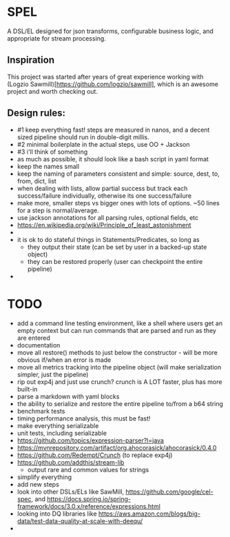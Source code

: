 # SPEL
A DSL/EL designed for json transforms, configurable business logic, and appropriate for stream processing.

## Inspiration
This project was started after years of great experience working with (Logzio Sawmill)[https://github.com/logzio/sawmill], which is an awesome project and worth checking out.

## Design rules:
- #1 keep everything fast! steps are measured in nanos, and a decent sized pipeline should run in double-digit millis.
- #2 minimal boilerplate in the actual steps, use OO + Jackson
- #3 i'll think of something
- as much as possible, it should look like a bash script in yaml format
- keep the names small
- keep the naming of parameters consistent and simple: source, dest, to, from, dict, list
- when dealing with lists, allow partial success but track each success/failure individually, otherwise its one success/failure
- make more, smaller steps vs bigger ones with lots of options. ~50 lines for a step is normal/average.
- use jackson annotations for all parsing rules, optional fields, etc
- https://en.wikipedia.org/wiki/Principle_of_least_astonishment
- 
- it is ok to do stateful things in Statements/Predicates, so long as 
  - they output their state (can be set by user in a backed-up state object)
  - they can be restored properly (user can checkpoint the entire pipeline)
- 

# TODO
- add a command line testing environment, like a shell where users get an empty context but can run commands that are parsed and run as they are entered
- documentation
- move all restore() methods to just below the constructor - will be more obvious if/when an error is made
- move all metrics tracking into the pipeline object (will make serialization simpler, just the pipeline)
- rip out exp4j and just use crunch? crunch is A LOT faster, plus has more built-in
- parse a markdown with yaml blocks
- the ability to serialize and restore the entire pipeline to/from a b64 string
- benchmark tests
- timing performance analysis, this must be fast!
- make everything serializable
- unit tests, including serializable
- https://github.com/topics/expression-parser?l=java
- https://mvnrepository.com/artifact/org.ahocorasick/ahocorasick/0.4.0
- https://github.com/Redempt/Crunch (to replace exp4j)
- https://github.com/addthis/stream-lib
  - output rare and common values for strings
- simplify everything
- add new steps
- look into other DSLs/ELs like SawMill, https://github.com/google/cel-spec, and https://docs.spring.io/spring-framework/docs/3.0.x/reference/expressions.html
- looking into DQ libraries like https://aws.amazon.com/blogs/big-data/test-data-quality-at-scale-with-deequ/
- 